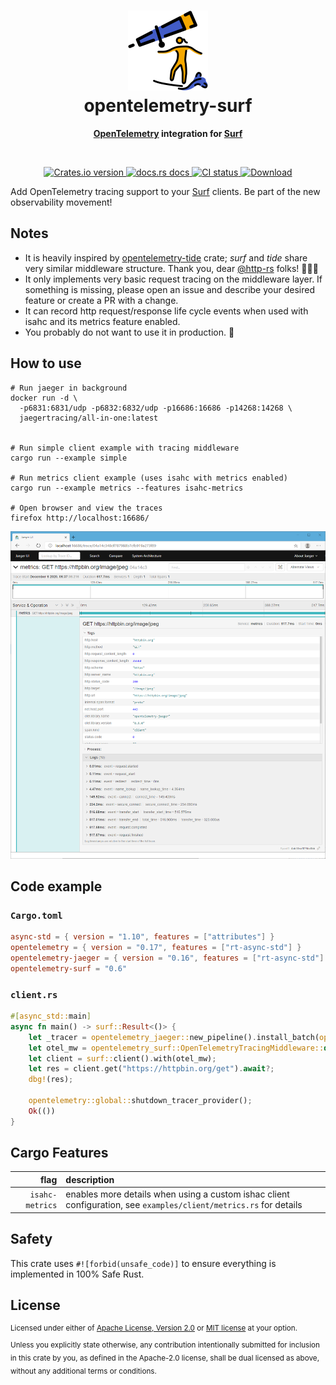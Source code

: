 <h1 align="center"><img src="https://raw.githubusercontent.com/asaaki/opentelemetry-surf/main/.assets/opentelemetry-surf-logo.svg" width=128 height=128><br>opentelemetry-surf</h1>
<div align="center"><strong>

[OpenTelemetry] integration for [Surf]

</strong></div><br />

<div align="center">
  <!-- Crates version -->
  <a href="https://crates.io/crates/opentelemetry-surf">
    <img src="https://img.shields.io/crates/v/opentelemetry-surf.svg?style=flat-square"
    alt="Crates.io version" />
  </a>
  <!-- docs.rs -->
  <a href="https://docs.rs/opentelemetry-surf">
    <img src="https://img.shields.io/badge/docs.rs-latest-blue.svg?style=flat-square"
      alt="docs.rs docs" />
    <!-- <img src="https://docs.rs/opentelemetry-surf/badge.svg"
      alt="docs.rs docs" /> -->
  </a>
  <!-- CI -->
  <a href="https://crates.io/crates/opentelemetry-surf">
    <img src="https://img.shields.io/github/workflow/status/asaaki/opentelemetry-surf/CI/main?style=flat-square"
      alt="CI status" />
  </a>
  <!-- Downloads -->
  <a href="https://crates.io/crates/opentelemetry-surf">
    <img src="https://img.shields.io/crates/d/opentelemetry-surf.svg?style=flat-square"
      alt="Download" />
  </a>
</div>

Add OpenTelemetry tracing support to your [Surf] clients.
Be part of the new observability movement!

## Notes

* It is heavily inspired by [opentelemetry-tide] crate; _surf_ and _tide_ share very similar middleware structure.
  Thank you, dear [@http-rs] folks! 🙇🏻‍♂️
* It only implements very basic request tracing on the middleware layer.
  If something is missing, please open an issue and describe your desired feature or create a PR with a change.
* It can record http request/response life cycle events when used with isahc and its metrics feature enabled.
* You probably do not want to use it in production. 🤷

## How to use

```shell
# Run jaeger in background
docker run -d \
  -p6831:6831/udp -p6832:6832/udp -p16686:16686 -p14268:14268 \
  jaegertracing/all-in-one:latest


# Run simple client example with tracing middleware
cargo run --example simple

# Run metrics client example (uses isahc with metrics enabled)
cargo run --example metrics --features isahc-metrics

# Open browser and view the traces
firefox http://localhost:16686/
```

![example jaeger trace](https://raw.githubusercontent.com/asaaki/opentelemetry-surf/main/.assets/jaeger-trace.png)

## Code example

### `Cargo.toml`

```toml
async-std = { version = "1.10", features = ["attributes"] }
opentelemetry = { version = "0.17", features = ["rt-async-std"] }
opentelemetry-jaeger = { version = "0.16", features = ["rt-async-std"] }
opentelemetry-surf = "0.6"
```

### `client.rs`

```rust
#[async_std::main]
async fn main() -> surf::Result<()> {
    let _tracer = opentelemetry_jaeger::new_pipeline().install_batch(opentelemetry::runtime::AsyncStd)?;
    let otel_mw = opentelemetry_surf::OpenTelemetryTracingMiddleware::default();
    let client = surf::client().with(otel_mw);
    let res = client.get("https://httpbin.org/get").await?;
    dbg!(res);

    opentelemetry::global::shutdown_tracer_provider();
    Ok(())
}
```

## Cargo Features

|            flag | description |
| --------------: | :---------- |
| `isahc-metrics` | enables more details when using a custom ishac client configuration, see `examples/client/metrics.rs` for details |

## Safety

This crate uses ``#![forbid(unsafe_code)]`` to ensure everything is implemented in 100% Safe Rust.

## License

<sup>
Licensed under either of <a href="LICENSE-APACHE">Apache License, Version
2.0</a> or <a href="LICENSE-MIT">MIT license</a> at your option.
</sup>

<br/>

<sub>
Unless you explicitly state otherwise, any contribution intentionally submitted
for inclusion in this crate by you, as defined in the Apache-2.0 license, shall
be dual licensed as above, without any additional terms or conditions.
</sub>



<!-- links -->
[OpenTelemetry]: https://crates.io/crates/opentelemetry
[Surf]: https://crates.io/crates/surf
[opentelemetry-tide]: https://crates.io/crates/opentelemetry-tide
[@http-rs]: https://github.com/http-rs
